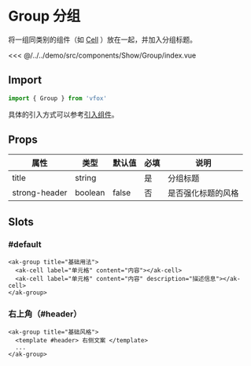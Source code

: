# Group 分组

将一组同类别的组件（如 [Cell](./Cell.md) ）放在一起，并加入分组标题。

<CodeDemo name="Group">

<<< @/../../demo/src/components/Show/Group/index.vue

</CodeDemo>

## Import

```js
import { Group } from 'vfox'
```

具体的引入方式可以参考[引入组件](../guide/import.md)。

## Props

| 属性          | 类型    | 默认值 | 必填 | 说明               |
| ------------- | ------- | ------ | ---- | ------------------ |
| title         | string  |        | 是   | 分组标题           |
| strong-header | boolean | false  | 否   | 是否强化标题的风格 |

## Slots

### #default

```vue
<ak-group title="基础用法">
  <ak-cell label="单元格" content="内容"></ak-cell>
  <ak-cell label="单元格" content="内容" description="描述信息"></ak-cell>
</ak-group>
```

### 右上角（#header）

```vue
<ak-group title="基础风格">
  <template #header> 右侧文案 </template>
  ...
</ak-group>
```
